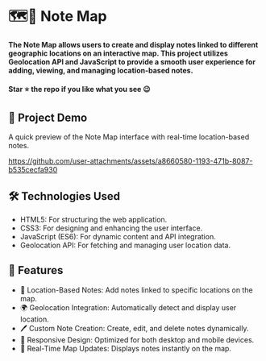 <div><h1>  🗺️📝 Note Map  </h1></div>
<h4>The Note Map allows users to create and display notes linked to different geographic locations on an interactive map. This project utilizes Geolocation API and JavaScript to provide a smooth user experience for adding, viewing, and managing location-based notes.</h4>
<h4>Star ⭐ the repo if you like what you see 😉 </h4>
 <div>
 <h2>📸 Project Demo</h2>
 <p>A quick preview of the Note Map interface with real-time location-based notes.</p>


https://github.com/user-attachments/assets/a8660580-1193-471b-8087-b535cecfa930



<h2>🛠️ Technologies Used</h2>
 <ul>
   <li>HTML5: For structuring the web application.</li>
   <li>CSS3: For designing and enhancing the user interface.</li>
   <li>JavaScript (ES6): For dynamic content and API integration.</li>
   <li>Geolocation API: For fetching and managing user location data.</li>
 </ul>  
 
 <h2>🎨 Features</h2>
 <ul>
   <li>📍 Location-Based Notes: Add notes linked to specific locations on the map.</li>
   <li>🌍 Geolocation Integration: Automatically detect and display user location.</li>
   <li>🖊️ Custom Note Creation: Create, edit, and delete notes dynamically.</li>
   <li>📱 Responsive Design: Optimized for both desktop and mobile devices.</li>
   <li>🔄 Real-Time Map Updates: Displays notes instantly on the map.</li>
 </ul> 
